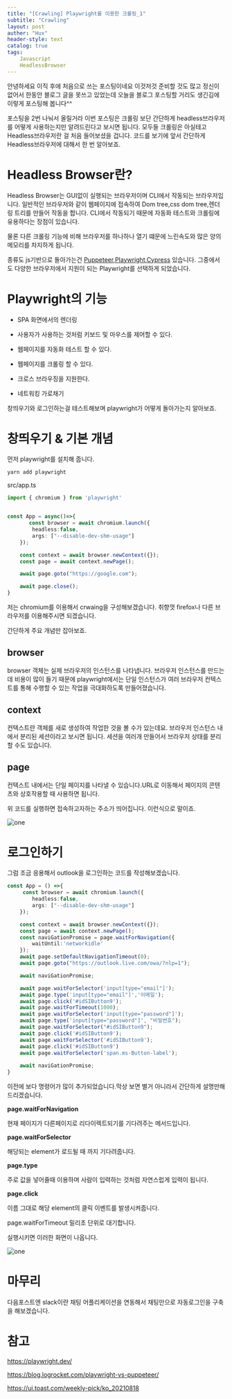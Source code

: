 ```yaml
---
title: "[Crawling] Playwright를 이용한 크롤링_1"
subtitle: "Crawling"
layout: post
auther: "Hux"
header-style: text
catalog: true
tags:
    Javascript
    HeadlessBrowser
---
```


안녕하세요 이직 후에 처음으로 쓰는 포스팅이네요
이것저것 준비할 것도 많고 정신이 없어서 한동안 블로그 글을 못쓰고 있었는데 오늘을 블로그 포스팅할 거리도 생긴김에 이렇게 포스팅해 봅니다^^

포스팅을 2번 나눠서 올릴거라 이번 포스팅은 크롤링 보단 간단하게 headless브라우저를 어떻게 사용하는지만 알려드린다고 보시면 됩니다. 모두들 크롤링은 아실테고 Headless브라우저란 걸 처음 들어보셨을 겁니다. 코드를 보기에 앞서 간단하게 Headless브라우저에 대해서 한 번 알아보죠.


Headless Browser란?
===
Headless Browser는 GUI없이 실행되는 브라우저이며 CLI에서 작동되는 브라우저입니다.
일반적인 브라우저와 같이 웹페이지에 접속하여 Dom tree,css dom tree,렌더링 트리를 만들어 작동을 합니다.
CLI에서 작동되기 때문에 자동화 테스트와 크롤링에 유용하다는 장점이 있습니다.

물론 다른 크롤링 기능에 비해 브라우저를 하나하나 열기 떄문에 느린속도와 많은 양의 메모리를 차지하게 됩니다.

종류도 js기반으로 돌아가는건 [Puppeteer](https://pptr.dev/),[Playwright](https://playwright.dev/),[Cypress](https://www.cypress.io/) 있습니다.
그중에서도 다양한 브라우저에서 지원이 되는 Playwright를 선택하게 되었습니다.


Playwright의 기능
===
* SPA 화면에서의 렌더링

* 사용자가 사용하는 것처럼 키보드 및 마우스를 제어할 수 있다.

* 웹페이지를 자동화 테스트 할 수 있다.

* 웹페이지를 크롤링 할 수 있다.

* 크로스 브라우징을 지원한다.

* 네트워킹 가로채기


창띄우기와 로그인하는걸 테스트해보며 playwright가 어떻게 돌아가는지 알아보죠.

창띄우기 & 기본 개념
===
먼저 playwright를 설치해 줍니다.
```
yarn add playwright
```

src/app.ts
```ts
import { chromium } from 'playwright'


const App = async()=>{
       const browser = await chromium.launch({
        headless:false,
        args: ["--disable-dev-shm-usage"]
    });

    const context = await browser.newContext({});
    const page = await context.newPage();

    await page.goto("https://google.com");

    await page.close();
}
```
저는 chromium를 이용해서 crwaing을 구성해보겠습니다. 취향껏 firefox나 다른 브라우저를 이용해주시면 되겠습니다.

간단하게 주요 개념만 잡아보죠.

## browser

browser 객체는 실제 브라우저의 인스턴스를 나타냅니다.
브라우저 인스턴스를 만드는 데 비용이 많이 들기 때문에 playwright에서는 단일 인스턴스가 여러 브라우저 컨텍스트를 통해 수행할 수 있는 작업을 극대화하도록 만들어졌습니다.

## context

컨텍스트란 객체를 새로 생성하여 작업한 것을 볼 수가 있는데요. 브라우저 인스턴스 내에서 분리된 세션이라고 보시면 됩니다. 세션을 여러개 만들어서 브라우저 상태를 분리할 수도 있습니다.

## page

컨텍스트 내에서는 단일 페이지를 나타낼 수 있습니다.URL로 이동해서 페이지의 콘텐츠와 상호작용할 때 사용하면 됩니다.

 
 위 코드를 실행하면 접속하고자하는 주소가 띄어집니다.
 이런식으로 말이죠.

![one]({{site.url}}/img/crawing/0922_1.gif)


로그인하기
===
그럼 조금 응용해서 outlook을 로그인하는 코드를 작성해보겠습니다.

```ts
const App = () =>{
     const browser = await chromium.launch({
        headless:false,
        args: ["--disable-dev-shm-usage"]
    });

    const context = await browser.newContext({});
    const page = await context.newPage();
    const naviGationPromise = page.waitForNavigation({
        waitUntil:'networkidle'
    });
    await page.setDefaultNavigationTimeout(0);
    await page.goto("https://outlook.live.com/owa/?nlp=1");

    await naviGationPromise;

    await page.waitForSelector('input[type="email"]');
    await page.type('input[type="email"]','이메일');
    await page.click('#idSIButton9');
    await page.waitForTimeout(1000);
    await page.waitForSelector('input[type="password"]');
    await page.type('input[type="password"]', "비밀번호");
    await page.waitForSelector("#idSIButton9");
    await page.click('#idSIButton9');
    await page.waitForSelector('#idSIButton9');
    await page.click('#idSIButton9')
    await page.waitForSelector('span.ms-Button-label');
    
    await naviGationPromise;
}

```

이전에 보다 명령어가 많이 추가되었습니다.막상 보면 별거 아니라서 간단하게 설명만해드리겠습니다.

**page.waitForNavigation**

현재 페이지가 다른페이지로 리다이렉트되기를 기다려주는 메서드입니다.

**page.waitForSelector**

해당되는 element가 로드될 때 까지 기다려줍니다.

**page.type**

주로 값을 넣어줄때 이용하며 사람이 입력하는 것처럼 자연스럽게 입력이 됩니다.

**page.click**

이름 그대로 해당 element의 클릭 이벤트를 발생시켜줍니다.

page.waitForTimeout
밀리초 단위로 대기합니다.

실행시키면 이러한 화면이 나옵니다.

![one]({{site.url}}/img/crawing/0922_2.gif)


마무리
===

다음포스트엔 slack이란 채팅 어플리케이션을 연동해서 채팅만으로 자동로그인을 구축을 해보겠습니다.



참고
===
https://playwright.dev/

https://blog.logrocket.com/playwright-vs-puppeteer/

https://ui.toast.com/weekly-pick/ko_20210818